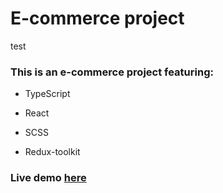 # E-commerce project

test

### This is an e-commerce project featuring:

- TypeScript

- React

- SCSS

- Redux-toolkit

### Live demo [here](https://baby-store-alpha.vercel.app/)
